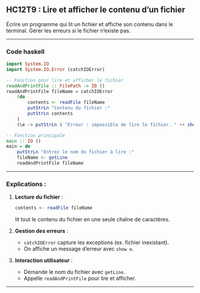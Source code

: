## HC12T9 : Lire et afficher le contenu d’un fichier

Écrire un programme qui lit un fichier et affiche son contenu dans le terminal. Gérer les erreurs si le fichier n’existe pas.

---

### Code haskell

```haskell
import System.IO
import System.IO.Error (catchIOError)

-- Fonction pour lire et afficher le fichier
readAndPrintFile :: FilePath -> IO ()
readAndPrintFile fileName = catchIOError
    (do
        contents <- readFile fileName
        putStrLn "Contenu du fichier :"
        putStrLn contents
    )
    (\e -> putStrLn $ "Erreur : impossible de lire le fichier. " ++ show e)

-- Fonction principale
main :: IO ()
main = do
    putStrLn "Entrez le nom du fichier à lire :"
    fileName <- getLine
    readAndPrintFile fileName
```

---

### Explications :

1. **Lecture du fichier** :

   ```haskell
   contents <- readFile fileName
   ```

   lit tout le contenu du fichier en une seule chaîne de caractères.

2. **Gestion des erreurs** :

   * `catchIOError` capture les exceptions (ex. fichier inexistant).
   * On affiche un message d’erreur avec `show e`.

3. **Interaction utilisateur** :

   * Demande le nom du fichier avec `getLine`.
   * Appelle `readAndPrintFile` pour lire et afficher.

---
